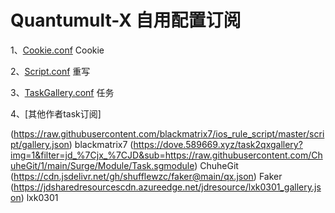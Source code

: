 # Quantumult-X 自用配置订阅

1、[Cookie.conf](https://github.com/lookun/Quantumult-X/blob/main/Cookie.conf)  Cookie

2、[Script.conf](https://github.com/lookun/Quantumult-X/blob/main/Script.conf)  重写

3、[TaskGallery.conf](https://github.com/lookun/Quantumult-X/blob/main/TaskGallery.json)  任务

4、[其他作者task订阅]

(https://raw.githubusercontent.com/blackmatrix7/ios_rule_script/master/script/gallery.json)  blackmatrix7
(https://dove.589669.xyz/task2qxgallery?img=1&filter=jd_%7Cjx_%7CJD&sub=https://raw.githubusercontent.com/ChuheGit/1/main/Surge/Module/Task.sgmodule)  ChuheGit
(https://cdn.jsdelivr.net/gh/shufflewzc/faker@main/qx.json)  Faker
(https://jdsharedresourcescdn.azureedge.net/jdresource/lxk0301_gallery.json)  lxk0301
